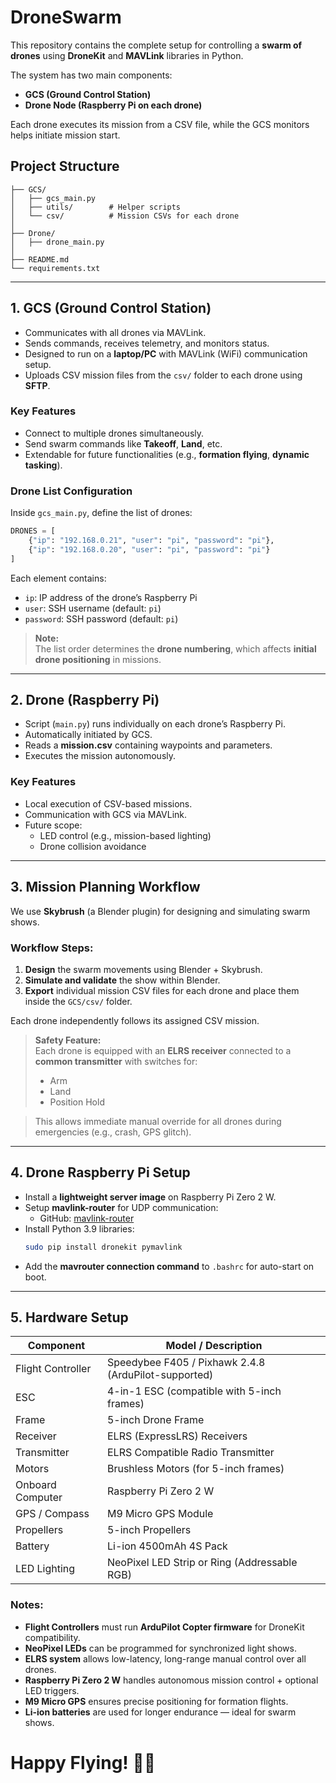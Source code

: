 # DroneSwarm

This repository contains the complete setup for controlling a **swarm of drones** using **DroneKit** and **MAVLink** libraries in Python.

The system has two main components:
- **GCS (Ground Control Station)**
- **Drone Node (Raspberry Pi on each drone)**

Each drone executes its mission from a CSV file, while the GCS monitors helps initiate mission start.

## Project Structure

```
├── GCS/
│   ├── gcs_main.py
│   ├── utils/        # Helper scripts
│   └── csv/          # Mission CSVs for each drone
│
├── Drone/
│   ├── drone_main.py
│
├── README.md
└── requirements.txt
```

---

## 1. GCS (Ground Control Station)

- Communicates with all drones via MAVLink.
- Sends commands, receives telemetry, and monitors status.
- Designed to run on a **laptop/PC** with MAVLink (WiFi) communication setup.
- Uploads CSV mission files from the `csv/` folder to each drone using **SFTP**.

### Key Features
- Connect to multiple drones simultaneously.
- Send swarm commands like **Takeoff**, **Land**, etc.
- Extendable for future functionalities (e.g., **formation flying**, **dynamic tasking**).

### Drone List Configuration

Inside `gcs_main.py`, define the list of drones:

```python
DRONES = [
    {"ip": "192.168.0.21", "user": "pi", "password": "pi"},
    {"ip": "192.168.0.20", "user": "pi", "password": "pi"}
]
```

Each element contains:
- `ip`: IP address of the drone’s Raspberry Pi
- `user`: SSH username (default: `pi`)
- `password`: SSH password (default: `pi`)

> **Note:**  
> The list order determines the **drone numbering**, which affects **initial drone positioning** in missions.

---

## 2. Drone (Raspberry Pi)

- Script (`main.py`) runs individually on each drone’s Raspberry Pi.
- Automatically initiated by GCS.
- Reads a **mission.csv** containing waypoints and parameters.
- Executes the mission autonomously.

### Key Features
- Local execution of CSV-based missions.
- Communication with GCS via MAVLink.
- Future scope:
  - LED control (e.g., mission-based lighting)
  - Drone collision avoidance

---

## 3. Mission Planning Workflow

We use **Skybrush** (a Blender plugin) for designing and simulating swarm shows.

### Workflow Steps:
1. **Design** the swarm movements using Blender + Skybrush.
2. **Simulate and validate** the show within Blender.
3. **Export** individual mission CSV files for each drone and place them inside the `GCS/csv/` folder.

Each drone independently follows its assigned CSV mission.

> **Safety Feature:**  
> Each drone is equipped with an **ELRS receiver** connected to a **common transmitter** with switches for:
> - Arm
> - Land
> - Position Hold

> This allows immediate manual override for all drones during emergencies (e.g., crash, GPS glitch).

---

## 4. Drone Raspberry Pi Setup

- Install a **lightweight server image** on Raspberry Pi Zero 2 W.
- Setup **mavlink-router** for UDP communication:
  - GitHub: [mavlink-router](https://github.com/mavlink-router/mavlink-router)
- Install Python 3.9 libraries:
  ```bash
  sudo pip install dronekit pymavlink
  ```
- Add the **mavrouter connection command** to `.bashrc` for auto-start on boot.

---

## 5. Hardware Setup

| Component           | Model / Description                              |
| ------------------- | ------------------------------------------------- |
| Flight Controller   | Speedybee F405 / Pixhawk 2.4.8 (ArduPilot-supported) |
| ESC                 | 4-in-1 ESC (compatible with 5-inch frames)        |
| Frame               | 5-inch Drone Frame                                |
| Receiver            | ELRS (ExpressLRS) Receivers                       |
| Transmitter         | ELRS Compatible Radio Transmitter                 |
| Motors              | Brushless Motors (for 5-inch frames)              |
| Onboard Computer    | Raspberry Pi Zero 2 W                             |
| GPS / Compass       | M9 Micro GPS Module                               |
| Propellers          | 5-inch Propellers                                 |
| Battery             | Li-ion 4500mAh 4S Pack                            |
| LED Lighting        | NeoPixel LED Strip or Ring (Addressable RGB)      |

### Notes:
- **Flight Controllers** must run **ArduPilot Copter firmware** for DroneKit compatibility.
- **NeoPixel LEDs** can be programmed for synchronized light shows.
- **ELRS system** allows low-latency, long-range manual control over all drones.
- **Raspberry Pi Zero 2 W** handles autonomous mission control + optional LED triggers.
- **M9 Micro GPS** ensures precise positioning for formation flights.
- **Li-ion batteries** are used for longer endurance — ideal for swarm shows.


# Happy Flying! 🚁✨
